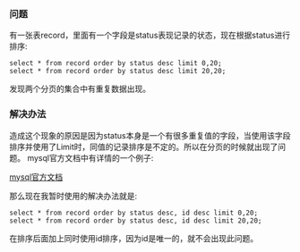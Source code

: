 ### 问题
有一张表record，里面有一个字段是status表现记录的状态，现在根据status进行排序:
```
select * from record order by status desc limit 0,20;
select * from record order by status desc limit 20,20;
```
发现两个分页的集合中有重复数据出现。

### 解决办法
造成这个现象的原因是因为status本身是一个有很多重复值的字段，当使用该字段排序并使用了Limit时，同值的记录排序是不定的。所以在分页的时候就出现了问题。
mysql官方文档中有详情的一个例子: 
<html>
<a href="https://dev.mysql.com/doc/refman/5.7/en/limit-optimization.html" target="_blank">mysql官方文档</a>
</html>

那么现在我暂时使用的解决办法就是:
```
select * from record order by status desc, id desc limit 0,20;
select * from record order by status desc, id desc limit 20,20;
```
在排序后面加上同时使用id排序，因为id是唯一的，就不会出现此问题。